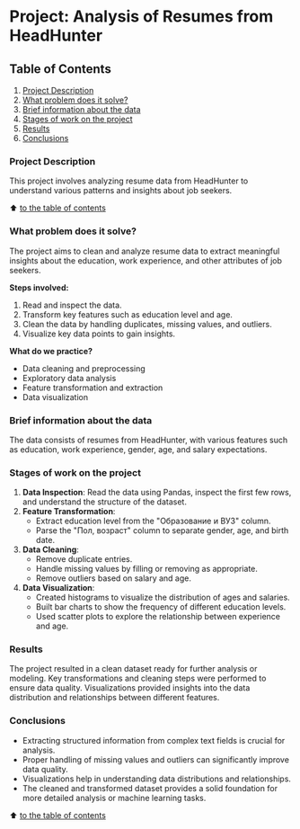 # Project: Analysis of Resumes from HeadHunter

## Table of Contents

1. [Project Description](https://github.com/nikbeznosikov/data_science/tree/main/project_1/README.md#project-description)
2. [What problem does it solve?](https://github.com/nikbeznosikov/data_science/tree/main/project_1/README.md#what-problem-does-it-solve)
3. [Brief information about the data](https://github.com/nikbeznosikov/data_science/tree/main/project_1/README.md#brief-information-about-the-data)
4. [Stages of work on the project](https://github.com/nikbeznosikov/data_science/tree/main/project_1/README.md#stages-of-work-on-the-project)
5. [Results](https://github.com/nikbeznosikov/data_science/tree/main/project_1/README.md#results)
6. [Conclusions](https://github.com/nikbeznosikov/data_science/tree/main/project_1/README.md#conclusions)

### Project Description

This project involves analyzing resume data from HeadHunter to understand various patterns and insights about job seekers.

:arrow_up: [to the table of contents](#table-of-contents)

### What problem does it solve?

The project aims to clean and analyze resume data to extract meaningful insights about the education, work experience, and other attributes of job seekers.

**Steps involved:**

1. Read and inspect the data.
2. Transform key features such as education level and age.
3. Clean the data by handling duplicates, missing values, and outliers.
4. Visualize key data points to gain insights.

**What do we practice?**

- Data cleaning and preprocessing
- Exploratory data analysis
- Feature transformation and extraction
- Data visualization

### Brief information about the data

The data consists of resumes from HeadHunter, with various features such as education, work experience, gender, age, and salary expectations.

### Stages of work on the project

1. **Data Inspection**: Read the data using Pandas, inspect the first few rows, and understand the structure of the dataset.
2. **Feature Transformation**:
   - Extract education level from the "Образование и ВУЗ" column.
   - Parse the "Пол, возраст" column to separate gender, age, and birth date.
3. **Data Cleaning**:
   - Remove duplicate entries.
   - Handle missing values by filling or removing as appropriate.
   - Remove outliers based on salary and age.
4. **Data Visualization**:
   - Created histograms to visualize the distribution of ages and salaries.
   - Built bar charts to show the frequency of different education levels.
   - Used scatter plots to explore the relationship between experience and age.

### Results

The project resulted in a clean dataset ready for further analysis or modeling. Key transformations and cleaning steps were performed to ensure data quality. Visualizations provided insights into the data distribution and relationships between different features.

### Conclusions

- Extracting structured information from complex text fields is crucial for analysis.
- Proper handling of missing values and outliers can significantly improve data quality.
- Visualizations help in understanding data distributions and relationships.
- The cleaned and transformed dataset provides a solid foundation for more detailed analysis or machine learning tasks.

:arrow_up: [to the table of contents](https://github.com/nikbeznosikov/data_science/tree/main/project_1/README.md#table-of-contents)
